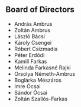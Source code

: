 <h2>Board of Directors</h2>
<ul>
  <li>András Ambrus</li>
  <li>Zoltán Ambrus</li>
  <li>László Bácsi</li>
  <li>Károly Csengei</li>
  <li>Róbert Csizmadia</li>
  <li>Péter Erdődi</li>
  <li>Kamill Farkas</li>
  <li>Melinda Farkasné Rajki</li>
  <li>Orsolya Németh-Ambrus</li>
  <li>Boglárka Mészáros</li>
  <li>Imre Ócsai</li>
  <li>Sándor Ócsai</li>
  <li>Zoltán Szallós-Farkas</li>
</ul>
